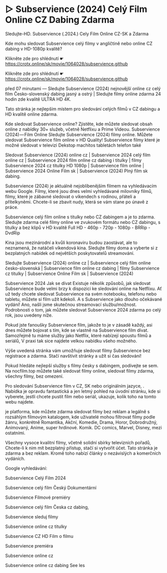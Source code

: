 # ▷ Subservience (2024) Celý Film Online CZ Dabing Zdarma
Sledujte-HD. Subservience (.2024.) Cely Film Online CZ-SK a Zdarma


Kde mohu sledovat Subservience celý filmy v angličtině nebo online CZ dabing v HD-1080p kvalitě?

 

 

 

Klikněte zde pro shlédnutí ☛ https://crotx.online/sk/movie/1064028/subservience.github

Klikněte zde pro shlédnutí ☛ https://crotx.online/sk/movie/1064028/subservience.github
 

 

 

před 07 minutami — Sledujte Subservience (2024) nejnovější online cz celý film Česko-slovenský dabing jasný a ostrý | Sledujte filmy online zdarma 24 hodin zde kvalitě ULTRA HD 4K.


Tato stránka je nejlepším místem pro sledování celých filmů v CZ dabingu a HD kvalitě online zdarma.


Kde sledovat Subservience online? Zjistěte, kde můžete sledovat obsah online z nabídky 30+ služeb, včetně Netflixu a Prime Videou. Subservience (2024) — Film Online Sledujte Subservience (2024) filmy online. Můžete sledovat Subservience film online v HD Quality! Subservience filmy které je možné sledovat v televizi Dekstop machitos tabletách telefon také


Sledovat Subservience (2024) online cz | Subservience 2024 celý film online cz | Subservience 2024 film online cz dabing i titulky | filmy Subservience 2024 cz titulky HD 1080p | Subservience film online | Subservience 2024 Online Film sk | Subservience (2024) Plný film sk dabing.


Subservience (2024) je aktuálně nejoblíbenějším filmem na vyhledávacím webu Google. Filmy, které jsou dnes velmi vyhledávané milovníky filmů, filmy, které je zábavné sledovat o víkendech s rodinou, přáteli a přítelkyněmi. Chcete-li se zbavit nudy, která se vám stane po únavě z práce.


Subservience celý film online s titulky nebo CZ dabingem a je to zdarma. Sledujte zdarma celé filmy online ve zvukovém formátu nebo CZ dabingu, s titulky a bez klipů v HD kvalitě Full HD - 460p - 720p - 1080p - BRRip - DvdRip


Kina jsou mezinárodní a kvůli koronaviru budou zaostávat, ale to neznamená, že natáčeli víkendová kina. Sledujte filmy doma a vyberte si z bezplatných nabídek od největších poskytovatelů streamování.


Sledujte Subservience (2024) online cz | Subservience celý film online česko-slovenská | Subservience film online cz dabing | filmy Subservience cz titulky | Subservience Online Film sk | Subservience (2024)


Subservience 2024 Jak se dívat Existuje několik způsobů, jak sledovat Subservience bude velmi brzy k dispozici ke sledování online na Netflixu. Ať už tedy chcete sledovat Subservience na svém notebooku, telefonu nebo tabletu, můžete si film užít kdekoli. A s Subservience jako dlouho očekávané vydání! Ano, našli jsme skutečnou streamovací službu/možnost. Podrobnosti o tom, jak můžete sledovat Subservience 2024 zdarma po celý rok, jsou uvedeny níže.

Pokud jste fanoušky Subservience film, jakože to je v zásadě každý, asi dnes můžete bojovat s tím, kde se vlastně na Subservience film dívat. Samozřejmě tu máme služby jako Netflix, které nabízejí spoustu filmů a seriálů, V praxi tak sice najdete velkou nabídku všeho možného.


Výše uvedená stránka vám umožňuje sledovat filmy Subservience bez registrace a zdarma. Stačí navštívit stránky a užít si čas sledování!


Pokud hledáte nejlepší služby s filmy česky s dabingem, podívejte se sem. Na nocfilm.top můžete také sledovat filmy online, sledovat filmy zdarma, všechny filmy, bez omezení.


Pro sledování Subservience film v CZ, SK nebo originálním jazyce, . Nabídka je opravdu fantastická a jen letmý pohled na úvodní stránku, kde si vyberete, jestli chcete pustit film nebo seriál, ukazuje, kolik toho na tomto webu najdete.


je platforma, kde můžete zdarma sledovat filmy bez reklam a legálně s rozsáhlým filmovým katalogem, kde uživatelé mohou filtrovat filmy podle žánru, konkrétně Romantika, Akční, Komedie, Drama, Horor, Dobrodružný, Animovaný, Anime, super hrdinové. Komik. DC comics, Marvel, Disney, mezi ostatními.


Všechny vysoce kvalitní filmy, včetně solidní sbírky televizních pořadů, Chcete-li k nim mít bezplatný přístup, stačí si vytvořit účet. Tato stránka je zdarma a bez reklam. Kromě toho nabízí články o nezávislých a komerčních vydáních.


Google vyhledávání:

Subservience Celý Film 2024

Subservience celý film Český Dokumentární

Subservience Filmové premiéry

Subservience celý film Česka cz dabing,

Subservience sleduj filmy

Subservience online cz titulky

Subservience CZ HD Film o filmu

Subservience premiéra

Subservience online cz

Subservience online cz dabing See les
